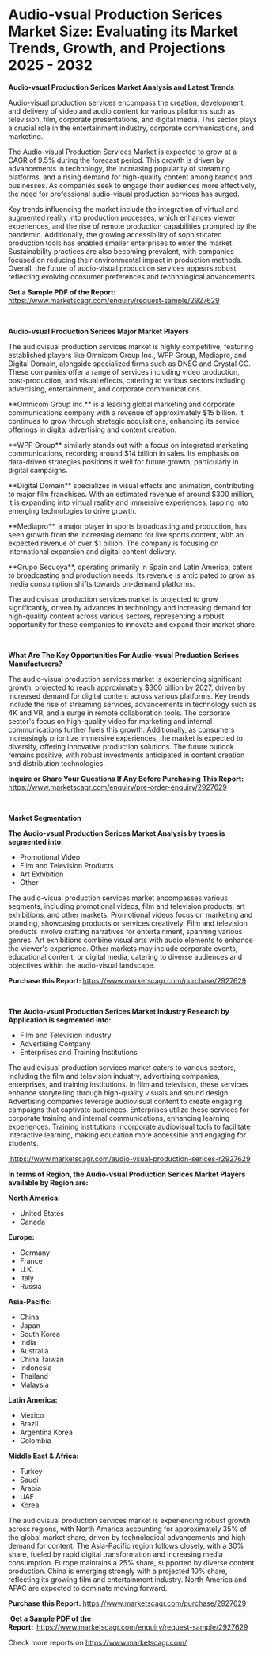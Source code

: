 <p><h1>Audio-vsual Production Serices Market Size: Evaluating its Market Trends, Growth, and Projections 2025 - 2032</h1></p><p><strong>Audio-vsual Production Serices Market Analysis and Latest Trends</strong></p>
<p><p>Audio-visual production services encompass the creation, development, and delivery of video and audio content for various platforms such as television, film, corporate presentations, and digital media. This sector plays a crucial role in the entertainment industry, corporate communications, and marketing.</p><p>The Audio-visual Production Services Market is expected to grow at a CAGR of 9.5% during the forecast period. This growth is driven by advancements in technology, the increasing popularity of streaming platforms, and a rising demand for high-quality content among brands and businesses. As companies seek to engage their audiences more effectively, the need for professional audio-visual production services has surged.</p><p>Key trends influencing the market include the integration of virtual and augmented reality into production processes, which enhances viewer experiences, and the rise of remote production capabilities prompted by the pandemic. Additionally, the growing accessibility of sophisticated production tools has enabled smaller enterprises to enter the market. Sustainability practices are also becoming prevalent, with companies focused on reducing their environmental impact in production methods. Overall, the future of audio-visual production services appears robust, reflecting evolving consumer preferences and technological advancements.</p></p>
<p><strong>Get a Sample PDF of the Report:&nbsp;</strong> <a href="https://www.marketscagr.com/enquiry/request-sample/2927629?utm_campaign=2866&utm_medium=2&utm_source=Github&utm_content=ia&utm_term=12032025&utm_id=audio-vsual-production-serices">https://www.marketscagr.com/enquiry/request-sample/2927629</a></p>
<p>&nbsp;</p>
<p><strong>Audio-vsual Production Serices Major Market Players</strong></p>
<p><p>The audiovisual production services market is highly competitive, featuring established players like Omnicom Group Inc., WPP Group, Mediapro, and Digital Domain, alongside specialized firms such as DNEG and Crystal CG. These companies offer a range of services including video production, post-production, and visual effects, catering to various sectors including advertising, entertainment, and corporate communications.</p><p>**Omnicom Group Inc.** is a leading global marketing and corporate communications company with a revenue of approximately $15 billion. It continues to grow through strategic acquisitions, enhancing its service offerings in digital advertising and content creation.</p><p>**WPP Group** similarly stands out with a focus on integrated marketing communications, recording around $14 billion in sales. Its emphasis on data-driven strategies positions it well for future growth, particularly in digital campaigns.</p><p>**Digital Domain** specializes in visual effects and animation, contributing to major film franchises. With an estimated revenue of around $300 million, it is expanding into virtual reality and immersive experiences, tapping into emerging technologies to drive growth.</p><p>**Mediapro**, a major player in sports broadcasting and production, has seen growth from the increasing demand for live sports content, with an expected revenue of over $1 billion. The company is focusing on international expansion and digital content delivery.</p><p>**Grupo Secuoya**, operating primarily in Spain and Latin America, caters to broadcasting and production needs. Its revenue is anticipated to grow as media consumption shifts towards on-demand platforms.</p><p>The audiovisual production services market is projected to grow significantly, driven by advances in technology and increasing demand for high-quality content across various sectors, representing a robust opportunity for these companies to innovate and expand their market share.</p></p>
<p>&nbsp;</p>
<p><strong>What Are The Key Opportunities For Audio-vsual Production Serices Manufacturers?</strong></p>
<p><p>The audio-visual production services market is experiencing significant growth, projected to reach approximately $300 billion by 2027, driven by increased demand for digital content across various platforms. Key trends include the rise of streaming services, advancements in technology such as 4K and VR, and a surge in remote collaboration tools. The corporate sector's focus on high-quality video for marketing and internal communications further fuels this growth. Additionally, as consumers increasingly prioritize immersive experiences, the market is expected to diversify, offering innovative production solutions. The future outlook remains positive, with robust investments anticipated in content creation and distribution technologies.</p></p>
<p><strong>Inquire or Share Your Questions If Any Before Purchasing This Report:</strong> <a href="https://www.marketscagr.com/enquiry/pre-order-enquiry/2927629?utm_campaign=2866&utm_medium=2&utm_source=Github&utm_content=ia&utm_term=12032025&utm_id=audio-vsual-production-serices">https://www.marketscagr.com/enquiry/pre-order-enquiry/2927629</a></p>
<p>&nbsp;</p>
<p><strong>Market Segmentation</strong></p>
<p><strong>The Audio-vsual Production Serices Market Analysis by types is segmented into:</strong></p>
<p><ul><li>Promotional Video</li><li>Film and Television Products</li><li>Art Exhibition</li><li>Other</li></ul></p>
<p><p>The audio-visual production services market encompasses various segments, including promotional videos, film and television products, art exhibitions, and other markets. Promotional videos focus on marketing and branding, showcasing products or services creatively. Film and television products involve crafting narratives for entertainment, spanning various genres. Art exhibitions combine visual arts with audio elements to enhance the viewer's experience. Other markets may include corporate events, educational content, or digital media, catering to diverse audiences and objectives within the audio-visual landscape.</p></p>
<p><strong>Purchase this Report:&nbsp;</strong><a href="https://www.marketscagr.com/purchase/2927629?utm_campaign=2866&utm_medium=2&utm_source=Github&utm_content=ia&utm_term=12032025&utm_id=audio-vsual-production-serices">https://www.marketscagr.com/purchase/2927629</a></p>
<p>&nbsp;</p>
<p><strong>The Audio-vsual Production Serices Market Industry Research by Application is segmented into:</strong></p>
<p><ul><li>Film and Television Industry</li><li>Advertising Company</li><li>Enterprises and Training Institutions</li></ul></p>
<p><p>The audiovisual production services market caters to various sectors, including the film and television industry, advertising companies, enterprises, and training institutions. In film and television, these services enhance storytelling through high-quality visuals and sound design. Advertising companies leverage audiovisual content to create engaging campaigns that captivate audiences. Enterprises utilize these services for corporate training and internal communications, enhancing learning experiences. Training institutions incorporate audiovisual tools to facilitate interactive learning, making education more accessible and engaging for students.</p></p>
<p><a href="https://www.marketscagr.com/audio-vsual-production-serices-r2927629?utm_campaign=2866&utm_medium=2&utm_source=Github&utm_content=ia&utm_term=12032025&utm_id=audio-vsual-production-serices">&nbsp;https://www.marketscagr.com/audio-vsual-production-serices-r2927629</a></p>
<p><strong>In terms of Region, the Audio-vsual Production Serices Market Players available by Region are:</strong></p>
<p>
    <p> <strong> North America: </strong>
        <ul>
            <li>United States</li>
            <li>Canada</li>
        </ul>
        </p> 
    <p> <strong> Europe: </strong>
        <ul>
            <li>Germany</li>
            <li>France</li>
            <li>U.K.</li>
            <li>Italy</li>
            <li>Russia</li>
        </ul>
        </p> 
    <p> <strong> Asia-Pacific: </strong>
        <ul>
            <li>China</li>
            <li>Japan</li>
            <li>South Korea</li>
            <li>India</li>
            <li>Australia</li>
            <li>China Taiwan</li>
            <li>Indonesia</li>
            <li>Thailand</li>
            <li>Malaysia</li>
        </ul>
        </p> 
    <p> <strong> Latin America: </strong>
        <ul>
            <li>Mexico</li>
            <li>Brazil</li>
            <li>Argentina Korea</li>
            <li>Colombia</li>
        </ul>
        </p> 
    <p> <strong> Middle East & Africa: </strong>
        <ul>
            <li>Turkey</li>
            <li>Saudi</li>
            <li>Arabia</li>
            <li>UAE</li>
            <li>Korea</li>
        </ul>
    </p>
    </p>
<p><p>The audiovisual production services market is experiencing robust growth across regions, with North America accounting for approximately 35% of the global market share, driven by technological advancements and high demand for content. The Asia-Pacific region follows closely, with a 30% share, fueled by rapid digital transformation and increasing media consumption. Europe maintains a 25% share, supported by diverse content production. China is emerging strongly with a projected 10% share, reflecting its growing film and entertainment industry. North America and APAC are expected to dominate moving forward.</p></p>
<p><strong>Purchase this Report: </strong><a href="https://www.marketscagr.com/purchase/2927629?utm_campaign=2866&utm_medium=2&utm_source=Github&utm_content=ia&utm_term=12032025&utm_id=audio-vsual-production-serices">https://www.marketscagr.com/purchase/2927629</a></p>
<p>&nbsp;<strong>Get a Sample PDF of the Report:&nbsp;&nbsp;</strong><a href="https://www.marketscagr.com/enquiry/request-sample/2927629?utm_campaign=2866&utm_medium=2&utm_source=Github&utm_content=ia&utm_term=12032025&utm_id=audio-vsual-production-serices">https://www.marketscagr.com/enquiry/request-sample/2927629</a></p>
<p><strong></strong></p>
<p>Check more reports on <a href="https://www.marketscagr.com/?utm_campaign=2866&utm_medium=2&utm_source=Github&utm_content=ia&utm_term=12032025&utm_id=audio-vsual-production-serices">https://www.marketscagr.com/</a></p>